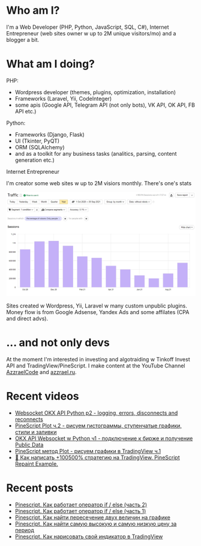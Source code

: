 # Who am I?

I'm a Web Developer (PHP, Python, JavaScript, SQL, C#), Internet Entrepreneur (web sites owner w up to 2M unique visitors/mo) and a blogger a bit.

# What am I doing?

PHP:
- Wordpress developer (themes, plugins, optimization, installation) 
- Frameworks (Laravel, Yii, CodeInteger)
- some apis (Google API, Telegram API (not only bots), VK API, OK API, FB API etc.)

Python:
- Frameworks (Django, Flask)
- UI (Tkinter, PyQT)
- ORM (SQLAlchemy)
- and as a toolkit for any business tasks (analitics, parsing, content generation etc.)

Internet Entrepreneur

I'm creator some web sites w up to 2M visiors monthly. There's one's stats

![Unique visitors in 2021](https://github.com/AzzraelCode/AzzraelCode/blob/main/images/n.jpg?raw=true)

Sites created w Wordpress, Yii, Laravel w many custom unpublic plugins. Money flow is from Google Adsense, Yandex Ads and some affilates (CPA and direct advs).

# ... and not only devs

At the moment I'm interested in investing and algotraiding w Tinkoff Invest API and TradingView/PineScript. I make content at the YouTube Channel [AzzraelCode](https://www.youtube.com/channel/UCf6kozNejHoQuFhBDB8cfxA) and [azzrael.ru](https://azzrael.ru). 

# Recent videos

<!-- AZZCODEYT:START -->
- [Websocket OKX API Python p2 - logging, errors, disconnects and reconnects](https://www.youtube.com/watch?v=F7VNi_V0rMU)
- [PineScript Plot ч.2 - рисуем гистограммы, ступенчатые графики, стили и заливки](https://www.youtube.com/watch?v=m42MeRRykrw)
- [OKX API Websocket w Python ч1 - подключение к бирже и получение Public Data](https://www.youtube.com/watch?v=YCEMCVWiSH0)
- [PineScript метод Plot - рисуем графики в TradingView ч.1](https://www.youtube.com/watch?v=-SFOkEgz6hc)
- [🤡 Как написать +100500% стратегию на TradingView. PineScript Repaint Example.](https://www.youtube.com/watch?v=cz8P50W0Rv0)
<!-- AZZCODEYT:END -->


# Recent posts

<!-- AZZRAELRU:START -->
- [Pinescript. Как работает оператор if / else &lpar;часть 2&rpar;](https://azzrael.ru/pinescript-kak-rabotaet-operator-if-else-chast-2)
- [Pinescript. Как работает оператор if / else &lpar;часть 1&rpar;](https://azzrael.ru/pinescript-kak-rabotaet-operator-if-else-chast-1)
- [Pinescript. Как найти пересечение двух величин на графике](https://azzrael.ru/pinescript-kak-najti-peresechenie-dvux-velichin-na-grafike)
- [Pinescript. Как найти самую высокую и самую низкую цену за период](https://azzrael.ru/pinescript-kak-najti-samuyu-vysokuyu-i-samuyu-nizkuyu-cenu-za-period)
- [Pinescript. Как нарисовать свой индикатор в TradingView](https://azzrael.ru/pinescript-kak-narisovat-svoj-indikator-v-tradingview)
<!-- AZZRAELRU:END -->

